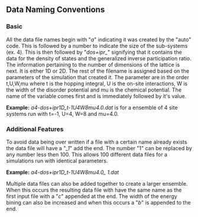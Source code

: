 <html>

<h2>Data Naming Conventions</h2>
<h3>Basic</h3>
<p>All the data file names begin with "<em>a</em>" indicating it was created by the "auto" code. This is followed by a number to indicate the size of the sub-systems (ex. 4). This is then followed by "<em>dos+ipr_</em>" signifying that it contains the data for the density of states and the generalized inverse participation ratio. The information pertaining to the number of dimensions of the lattice is next. It is either 1D or 2D. The rest of the filename is assigned based on the parameters of the simulation that created it. The parameter are in the order t,U,W,mu  where t is the hopping integral, U is the on-site interactions, W is the width of the disorder potential and mu is the chemical potential. The name of the variable comes first and is immediately followed by it's value.</p>
<p><strong>Example:</strong> <em>a4-dos+ipr1D_t-1U4W8mu4.0.dat</em> is for a ensemble of 4 site systems run with t=-1, U=4, W=8 and mu=4.0.</p>
<h3>Additional Features</h3>
<p>To avoid data being over written if a file with a certain name already exists the data file will have a "<em>_1</em>" add the end. The number "1" can be replaced by any number less then 100. This allows 100 different data files for a simulations run with identical parameters.</p>
<p><strong>Example:</strong> <em>a4-dos+ipr1D_t-1U4W8mu4.0&#95 1.dat</em></p>
<p>Multiple data files can also be added together to create a larger ensemble. When this occurs the resulting data file with have the same name as the first input file with a "<em>c</em>" appended at the end. The width of the energy bining can also be increased and when this occurs a "<em>b</em>" is appended to the end.<p>
</html>
